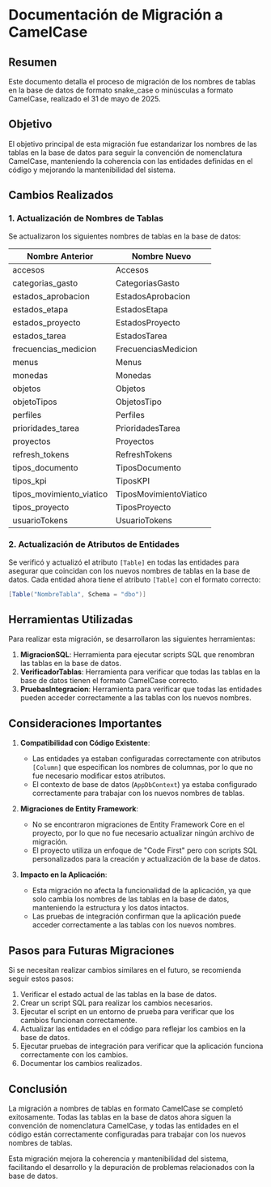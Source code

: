 # Documentación de Migración a CamelCase

## Resumen

Este documento detalla el proceso de migración de los nombres de tablas en la base de datos de formato snake_case o minúsculas a formato CamelCase, realizado el 31 de mayo de 2025.

## Objetivo

El objetivo principal de esta migración fue estandarizar los nombres de las tablas en la base de datos para seguir la convención de nomenclatura CamelCase, manteniendo la coherencia con las entidades definidas en el código y mejorando la mantenibilidad del sistema.

## Cambios Realizados

### 1. Actualización de Nombres de Tablas

Se actualizaron los siguientes nombres de tablas en la base de datos:

| Nombre Anterior | Nombre Nuevo |
|-----------------|--------------|
| accesos | Accesos |
| categorias_gasto | CategoriasGasto |
| estados_aprobacion | EstadosAprobacion |
| estados_etapa | EstadosEtapa |
| estados_proyecto | EstadosProyecto |
| estados_tarea | EstadosTarea |
| frecuencias_medicion | FrecuenciasMedicion |
| menus | Menus |
| monedas | Monedas |
| objetos | Objetos |
| objetoTipos | ObjetosTipo |
| perfiles | Perfiles |
| prioridades_tarea | PrioridadesTarea |
| proyectos | Proyectos |
| refresh_tokens | RefreshTokens |
| tipos_documento | TiposDocumento |
| tipos_kpi | TiposKPI |
| tipos_movimiento_viatico | TiposMovimientoViatico |
| tipos_proyecto | TiposProyecto |
| usuarioTokens | UsuarioTokens |

### 2. Actualización de Atributos de Entidades

Se verificó y actualizó el atributo `[Table]` en todas las entidades para asegurar que coincidan con los nuevos nombres de tablas en la base de datos. Cada entidad ahora tiene el atributo `[Table]` con el formato correcto:

```csharp
[Table("NombreTabla", Schema = "dbo")]
```

## Herramientas Utilizadas

Para realizar esta migración, se desarrollaron las siguientes herramientas:

1. **MigracionSQL**: Herramienta para ejecutar scripts SQL que renombran las tablas en la base de datos.
2. **VerificadorTablas**: Herramienta para verificar que todas las tablas en la base de datos tienen el formato CamelCase correcto.
3. **PruebasIntegracion**: Herramienta para verificar que todas las entidades pueden acceder correctamente a las tablas con los nuevos nombres.

## Consideraciones Importantes

1. **Compatibilidad con Código Existente**: 
   - Las entidades ya estaban configuradas correctamente con atributos `[Column]` que especifican los nombres de columnas, por lo que no fue necesario modificar estos atributos.
   - El contexto de base de datos (`AppDbContext`) ya estaba configurado correctamente para trabajar con los nuevos nombres de tablas.

2. **Migraciones de Entity Framework**:
   - No se encontraron migraciones de Entity Framework Core en el proyecto, por lo que no fue necesario actualizar ningún archivo de migración.
   - El proyecto utiliza un enfoque de "Code First" pero con scripts SQL personalizados para la creación y actualización de la base de datos.

3. **Impacto en la Aplicación**:
   - Esta migración no afecta la funcionalidad de la aplicación, ya que solo cambia los nombres de las tablas en la base de datos, manteniendo la estructura y los datos intactos.
   - Las pruebas de integración confirman que la aplicación puede acceder correctamente a las tablas con los nuevos nombres.

## Pasos para Futuras Migraciones

Si se necesitan realizar cambios similares en el futuro, se recomienda seguir estos pasos:

1. Verificar el estado actual de las tablas en la base de datos.
2. Crear un script SQL para realizar los cambios necesarios.
3. Ejecutar el script en un entorno de prueba para verificar que los cambios funcionan correctamente.
4. Actualizar las entidades en el código para reflejar los cambios en la base de datos.
5. Ejecutar pruebas de integración para verificar que la aplicación funciona correctamente con los cambios.
6. Documentar los cambios realizados.

## Conclusión

La migración a nombres de tablas en formato CamelCase se completó exitosamente. Todas las tablas en la base de datos ahora siguen la convención de nomenclatura CamelCase, y todas las entidades en el código están correctamente configuradas para trabajar con los nuevos nombres de tablas.

Esta migración mejora la coherencia y mantenibilidad del sistema, facilitando el desarrollo y la depuración de problemas relacionados con la base de datos.
